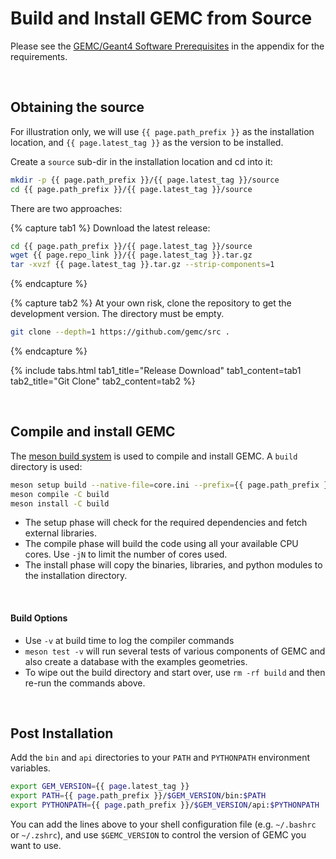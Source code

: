 
# Build and Install GEMC from Source

Please see the [GEMC/Geant4 Software Prerequisites](#gemc-and-geant4-software-prerequisites) in the appendix for the requirements.

<br/>

## Obtaining the source 

For illustration only, we will use  `{{ page.path_prefix }}` as the installation location, and `{{ page.latest_tag }}` as the version to be installed.

Create a `source` sub-dir in the installation location and cd into it:

```bash
mkdir -p {{ page.path_prefix }}/{{ page.latest_tag }}/source
cd {{ page.path_prefix }}/{{ page.latest_tag }}/source
```

There are two approaches:

{% capture tab1 %}
Download the latest release:
```bash
cd {{ page.path_prefix }}/{{ page.latest_tag }}/source
wget {{ page.repo_link }}/{{ page.latest_tag }}.tar.gz
tar -xvzf {{ page.latest_tag }}.tar.gz --strip-components=1
```
{% endcapture %}

{% capture tab2 %}
At your own risk, clone the repository to get the development version. The directory must be empty.
```bash
git clone --depth=1 https://github.com/gemc/src .
```
{% endcapture %}

{% include tabs.html 
   tab1_title="Release Download" tab1_content=tab1
   tab2_title="Git Clone" tab2_content=tab2
%}






<br/>

## Compile and install GEMC

The [meson build system](https://mesonbuild.com) is used to compile and install GEMC. 
A `build` directory is used:


```bash
meson setup build --native-file=core.ini --prefix={{ page.path_prefix }}/{{ page.latest_tag }}
meson compile -C build
meson install -C build
```

- The setup phase will check for the required dependencies and fetch external libraries.
- The compile phase will build the code using all your available CPU cores. Use `-jN` to limit the number of cores used.
- The install phase will copy the binaries, libraries, and python modules to the installation directory.

<br/>

#### Build Options

- Use `-v` at build time to log the compiler commands
- `meson test -v` will run several tests of various components of GEMC and also create a database with the examples geometries.
- To wipe out the build directory and start over, use `rm -rf build` and then re-run the commands above.


<br/>



## Post Installation 
Add the `bin` and `api` directories to your `PATH` and `PYTHONPATH` environment variables.

```bash
export GEM_VERSION={{ page.latest_tag }}
export PATH={{ page.path_prefix }}/$GEM_VERSION/bin:$PATH
export PYTHONPATH={{ page.path_prefix }}/$GEM_VERSION/api:$PYTHONPATH
```

You can add the lines above to your shell configuration file (e.g. `~/.bashrc` or `~/.zshrc`), and use
`$GEMC_VERSION` to control the version of GEMC you want to use.





